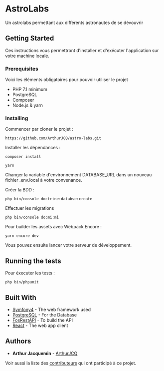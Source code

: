# AstroLabs

Un astrolabs permettant aux différents astronautes de se dévouvrir

## Getting Started

Ces instructions vous permettront d'installer et d'exécuter l'application sur votre machine locale.

### Prerequisites

Voici les éléments obligatoires pour pouvoir utiliser le projet 

* PHP 7.1 minimum
* PostgreSQL
* Composer
* Node.js & yarn

### Installing

Commencer par cloner le projet :

```
https://github.com/ArthurJCQ/astro-labs.git
```

Installer les dépendances :

```
composer install
```

```
yarn
```

Changer la variable d'environnement DATABASE_URL dans un nouveau fichier .env.local à votre convenance.

Créer la BDD :

```
php bin/console doctrine:databse:create
```

Effectuer les migrations

```
php bin/console do:mi:mi
```

Pour builder les assets avec Webpack Encore :

```
yarn encore dev
```

Vous pouvez ensuite lancer votre serveur de développement.


## Running the tests

Pour éxecuter les tests :

```
php bin/phpunit
```

## Built With

* [Symfony4](https://symfony.com/) - The web framework used
* [PostgreSQL](https://www.postgresql.org/) - For the Database
* [FosRestAPI](https://github.com/FriendsOfSymfony/FOSRestBundle) - To build the API
* [React](https://reactjs.org/) - The web app client


## Authors

* **Arthur Jacquemin** - [ArthurJCQ](https://github.com/ArthurJCQ)

Voir aussi la liste des [contributeurs](https://github.com/ArthurJCQ/astro-labs/graphs/contributors) qui ont participé à ce projet.

